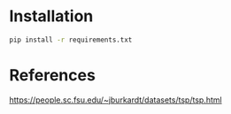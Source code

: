 # Installation

```bash
pip install -r requirements.txt
```

# References

https://people.sc.fsu.edu/~jburkardt/datasets/tsp/tsp.html